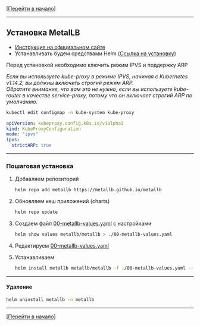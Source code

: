 [[Перейти в начало](../../README.md)]

---

## Установка MetalLB

* [Инструкция на официальном сайте](https://metallb.org/installation/)
* Устанавливать будем средствами Helm ([Ссылка на установку](../install-helm/README.md))

Перед установкой необходимо ключить режим IPVS и поддержку ARP

*Если вы используете kube-proxy в режиме IPVS, начиная с Kubernetes v1.14.2, вы должны включить строгий режим ARP.\
Обратите внимание, что вам это не нужно, если вы используете kube-router в качестве service-proxy, потому что он включает строгий ARP по умолчанию.*

```bash
kubectl edit configmap -n kube-system kube-proxy
```
```yaml
apiVersion: kubeproxy.config.k8s.io/v1alpha1
kind: KubeProxyConfiguration
mode: "ipvs"
ipvs:
  strictARP: true
```

---
### Пошаговая установка

1. Добавляем репозиторий
    ```bash
    helm repo add metallb https://metallb.github.io/metallb
    ```

2. Обновляем кеш приложений (charts)
    ```bash
    helm repo update
    ```

3. Создаем файл [00-metallb-values.yaml](./00-metallb-values.yaml) с настройками
    ```bash
    helm show values metallb/metallb > ./00-metallb-values.yaml
    ```

4. Редактируем [00-metallb-values.yaml](./00-metallb-values.yaml)

5. Устанавливаем
    ```bash
    helm install metallb metallb/metallb -f ./00-metallb-values.yaml --namespace metallb --create-namespace
    ```

---

#### Удаление

```bash
helm uninstall metallb -n metallb
```

---

[[Перейти в начало](../../README.md)]